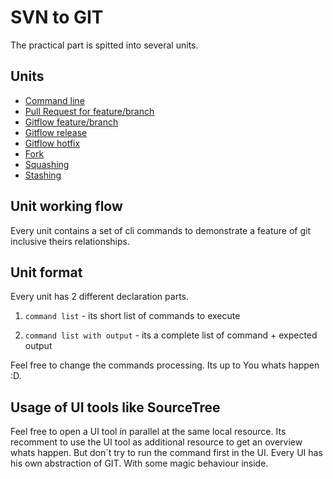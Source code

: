 # SVN to GIT

The practical part is spitted into several units.

## Units

- [Command line](./PRAXIS00_CLI.md)
- [Pull Request for feature/branch](./PRAXIS01_FEATURE_BRANCH.md)
- [Gitflow feature/branch](./PRAXIS02_GITFLOW_FEATURE_BRANCH.md)
- [Gitflow release](./PRAXIS03_GITFLOW_RELEASE.md)
- [Gitflow hotfix](./PRAXIS04_GITFLOW_HOTFIX.md)
- [Fork](./PRAXIS05_FORK.md)
- [Squashing](./PRAXIS06_UTIL_SQUASH.md)
- [Stashing](./PRAXIS07_UTIL_STASH.md)

## Unit working flow

Every unit contains a set of cli commands to demonstrate a feature of git inclusive theirs relationships.

## Unit format

Every unit has 2 different declaration parts.

1. `command list` - its short list of commands to execute

2. `command list with output`  - its a complete list of command + expected output

Feel free to change the commands processing. Its up to You whats happen :D.

## Usage of UI tools like SourceTree

Feel free to open a UI tool in parallel at the same local resource. Its recomment to use the UI tool as additional resource to get an overview whats happen. But don´t try to run the command first in the UI. Every UI has his own abstraction of GIT. With some magic behaviour inside.
